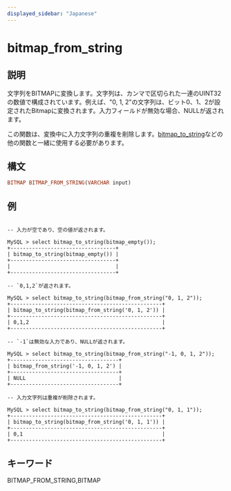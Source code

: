 ```yaml
---
displayed_sidebar: "Japanese"
---
```


# bitmap_from_string

## 説明

文字列をBITMAPに変換します。文字列は、カンマで区切られた一連のUINT32の数値で構成されています。例えば、"0, 1, 2"の文字列は、ビット0、1、2が設定されたBitmapに変換されます。入力フィールドが無効な場合、NULLが返されます。

この関数は、変換中に入力文字列の重複を削除します。[bitmap_to_string](bitmap_to_string.md)などの他の関数と一緒に使用する必要があります。

## 構文

```Haskell
BITMAP BITMAP_FROM_STRING(VARCHAR input)
```

## 例

```Plain Text

-- 入力が空であり、空の値が返されます。

MySQL > select bitmap_to_string(bitmap_empty());
+----------------------------------+
| bitmap_to_string(bitmap_empty()) |
+----------------------------------+
|                                  |
+----------------------------------+

-- `0,1,2`が返されます。

MySQL > select bitmap_to_string(bitmap_from_string("0, 1, 2"));
+-------------------------------------------------+
| bitmap_to_string(bitmap_from_string('0, 1, 2')) |
+-------------------------------------------------+
| 0,1,2                                           |
+-------------------------------------------------+

-- `-1`は無効な入力であり、NULLが返されます。

MySQL > select bitmap_to_string(bitmap_from_string("-1, 0, 1, 2"));
+-----------------------------------+
| bitmap_from_string('-1, 0, 1, 2') |
+-----------------------------------+
| NULL                              |
+-----------------------------------+

-- 入力文字列は重複が削除されます。

MySQL > select bitmap_to_string(bitmap_from_string("0, 1, 1"));
+-------------------------------------------------+
| bitmap_to_string(bitmap_from_string('0, 1, 1')) |
+-------------------------------------------------+
| 0,1                                             |
+-------------------------------------------------+
```

## キーワード

BITMAP_FROM_STRING,BITMAP
